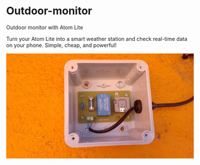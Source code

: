 # Outdoor-monitor
Outdoor monitor with Atom Lite

Turn your Atom Lite into a smart weather station and check real-time data on your phone. Simple, cheap, and powerful!

![Outdoor monitor with Atom Lite](/images/monitor1.jpg)
